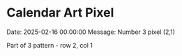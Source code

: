 # Calendar Art Pixel

Date: 2025-02-16 00:00:00
Message: Number 3 pixel (2,1)

Part of 3 pattern - row 2, col 1
